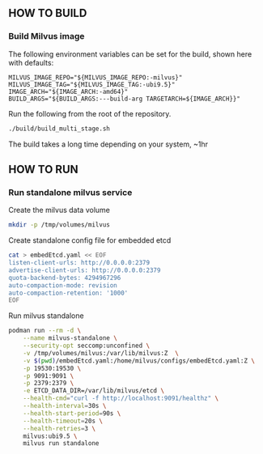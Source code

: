 ## HOW TO BUILD

### Build Milvus image

The following environment variables can be set for the build, shown here with defaults:

```
MILVUS_IMAGE_REPO="${MILVUS_IMAGE_REPO:-milvus}"
MILVUS_IMAGE_TAG="${MILVUS_IMAGE_TAG:-ubi9.5}"
IMAGE_ARCH="${IMAGE_ARCH:-amd64}"
BUILD_ARGS="${BUILD_ARGS:---build-arg TARGETARCH=${IMAGE_ARCH}}"
```

Run the following from the root of the repository.

```bash
./build/build_multi_stage.sh
```

The build takes a long time depending on your system, ~1hr

## HOW TO RUN

### Run standalone milvus service

Create the milvus data volume

```bash
mkdir -p /tmp/volumes/milvus
```

Create standalone config file for embedded etcd

```bash
cat > embedEtcd.yaml << EOF
listen-client-urls: http://0.0.0.0:2379
advertise-client-urls: http://0.0.0.0:2379
quota-backend-bytes: 4294967296
auto-compaction-mode: revision
auto-compaction-retention: '1000'
EOF
```

Run milvus standalone

```bash
podman run --rm -d \
    --name milvus-standalone \
    --security-opt seccomp:unconfined \
    -v /tmp/volumes/milvus:/var/lib/milvus:Z  \
    -v $(pwd)/embedEtcd.yaml:/home/milvus/configs/embedEtcd.yaml:Z \
    -p 19530:19530 \
    -p 9091:9091 \
    -p 2379:2379 \
    -e ETCD_DATA_DIR=/var/lib/milvus/etcd \
    --health-cmd="curl -f http://localhost:9091/healthz" \
    --health-interval=30s \
    --health-start-period=90s \
    --health-timeout=20s \
    --health-retries=3 \
    milvus:ubi9.5 \
    milvus run standalone
```
